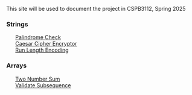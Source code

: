 This site will be used to document the project
in CSPB3112, Spring 2025

<h3>Strings</h3>
<ul>
  <a href="Palindrome.html">Palindrome Check</a><br>
  <a href="Caesar_Cipher.html">Caesar Cipher Encryptor</a><br>
  <a href="Run_Length.html">Run Length Encoding</a><br>
</ul>

<h3>Arrays</h3>
<ul>
  <a href="Two_Number_Sum.html">Two Number Sum</a><br>
  <a href="Validate_Subsequence.html">Validate Subsequence</a><br>
</ul>
